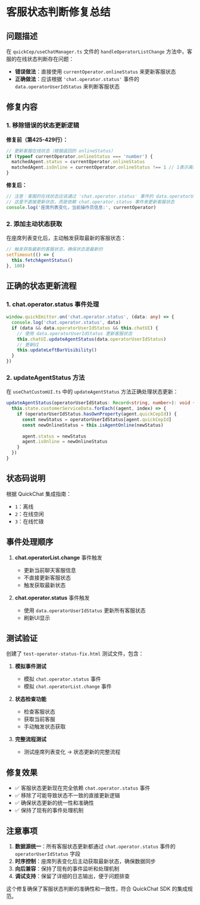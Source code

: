 # 客服状态判断修复总结

## 问题描述

在 `quickCep/useChatManager.ts` 文件的 `handleOperatorListChange` 方法中，客服的在线状态判断存在问题：

- **错误做法**：直接使用 `currentOperator.onlineStatus` 来更新客服状态
- **正确做法**：应该根据 `'chat.operator.status'` 事件的 `data.operatorUserIdStatus` 来判断客服状态

## 修复内容

### 1. 移除错误的状态更新逻辑

**修复前（第425-429行）：**
```typescript
// 更新客服在线状态（根据返回的 onlineStatus）
if (typeof currentOperator.onlineStatus === 'number') {
  matchedAgent.status = currentOperator.onlineStatus
  matchedAgent.isOnline = currentOperator.onlineStatus !== 1 // 1表示离线
}
```

**修复后：**
```typescript
// 注意：客服的在线状态应该通过 'chat.operator.status' 事件的 data.operatorUserIdStatus 来更新
// 这里不直接更新状态，而是依赖 chat.operator.status 事件来更新客服状态
console.log('座席列表变化，当前操作员信息:', currentOperator)
```

### 2. 添加主动状态获取

在座席列表变化后，主动触发获取最新的客服状态：

```typescript
// 触发获取最新的客服状态，确保状态是最新的
setTimeout(() => {
  this.fetchAgentStatus()
}, 100)
```

## 正确的状态更新流程

### 1. chat.operator.status 事件处理

```typescript
window.quickEmitter.on('chat.operator.status', (data: any) => {
  console.log('chat.operator.status', data)
  if (data && data.operatorUserIdStatus && this.chatUI) {
    // 使用 data.operatorUserIdStatus 更新客服状态
    this.chatUI.updateAgentStatus(data.operatorUserIdStatus)
    // 更新UI
    this.updateLeftBarVisibility()
  }
})
```

### 2. updateAgentStatus 方法

在 `useChatCustomUI.ts` 中的 `updateAgentStatus` 方法正确处理状态更新：

```typescript
updateAgentStatus(operatorUserIdStatus: Record<string, number>): void {
  this.state.customerServiceData.forEach((agent, index) => {
    if (operatorUserIdStatus.hasOwnProperty(agent.quickCepId)) {
      const newStatus = operatorUserIdStatus[agent.quickCepId]
      const newOnlineStatus = this.isAgentOnline(newStatus)
      
      agent.status = newStatus
      agent.isOnline = newOnlineStatus
    }
  })
}
```

## 状态码说明

根据 QuickChat 集成指南：
- `1`：离线
- `2`：在线空闲  
- `3`：在线忙碌

## 事件处理顺序

1. **chat.operatorList.change** 事件触发
   - 更新当前聊天客服信息
   - 不直接更新客服状态
   - 触发获取最新状态

2. **chat.operator.status** 事件触发
   - 使用 `data.operatorUserIdStatus` 更新所有客服状态
   - 刷新UI显示

## 测试验证

创建了 `test-operator-status-fix.html` 测试文件，包含：

1. **模拟事件测试**
   - 模拟 `chat.operator.status` 事件
   - 模拟 `chat.operatorList.change` 事件

2. **状态检查功能**
   - 检查客服状态
   - 获取当前客服
   - 手动触发状态获取

3. **完整流程测试**
   - 测试座席列表变化 → 状态更新的完整流程

## 修复效果

- ✅ 客服状态更新现在完全依赖 `chat.operator.status` 事件
- ✅ 移除了可能导致状态不一致的直接更新逻辑
- ✅ 确保状态更新的统一性和准确性
- ✅ 保持了现有的事件处理机制

## 注意事项

1. **数据源统一**：所有客服状态更新都通过 `chat.operator.status` 事件的 `operatorUserIdStatus` 字段
2. **时序控制**：座席列表变化后主动获取最新状态，确保数据同步
3. **向后兼容**：保持了现有的事件监听和处理机制
4. **调试支持**：保留了详细的日志输出，便于问题排查

这个修复确保了客服状态判断的准确性和一致性，符合 QuickChat SDK 的集成规范。